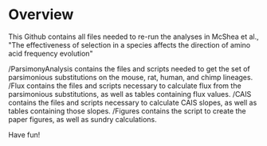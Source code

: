 # Overview

This Github contains all files needed to re-run the analyses in McShea et al., "The effectiveness of selection in a species affects the direction of amino acid frequency evolution"

/ParsimonyAnalysis 	contains the files and scripts needed to get the set of parsimonious substitutions on the mouse, rat, human, and chimp lineages.
/Flux 				contains the files and scripts necessary to calculate flux from the parsimonious substitutions, as well as tables containing flux values.
/CAIS 				contains the files and scripts necessary to calculate CAIS slopes, as well as tables containing those slopes.
/Figures 			contains the script to create the paper figures, as well as sundry calculations. 

Have fun!
